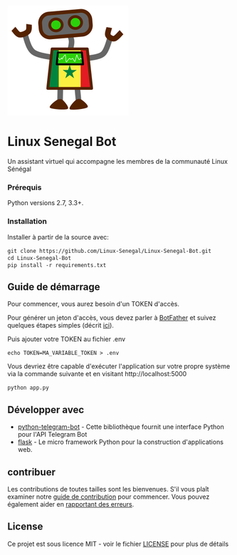 
![GitHub Logo](assets/img/logo.png)

# Linux Senegal Bot

Un assistant virtuel qui accompagne les membres de la communauté Linux Sénégal

### Prérequis

Python versions 2.7, 3.3+.

### Installation

Installer à partir de la source avec:

```
git clone https://github.com/Linux-Senegal/Linux-Senegal-Bot.git
cd Linux-Senegal-Bot
pip install -r requirements.txt
```
## Guide de démarrage

Pour commencer, vous aurez besoin d'un TOKEN d'accès.

Pour générer un jeton d'accès, vous devez parler à [BotFather](https://telegram.me/botfather) et suivez quelques étapes simples (décrit [ici](https://core.telegram.org/bots#6-botfather)).

Puis ajouter votre TOKEN au fichier .env
```
echo TOKEN=MA_VARIABLE_TOKEN > .env
```
Vous devriez être capable d'exécuter l'application sur votre propre système via la commande suivante et en visitant http://localhost:5000

```
python app.py
```


## Développer avec

* [python-telegram-bot](https://github.com/python-telegram-bot/python-telegram-bot) - Cette bibliothèque fournit une interface Python pour l'API Telegram Bot
* [flask](https://github.com/pallets/flask) - Le micro framework Python pour la construction d'applications web.

## contribuer

Les contributions de toutes tailles sont les bienvenues. S'il vous plaît examiner notre [guide de contribution](CONTRIBUTING.md) pour commencer. Vous pouvez également aider en [rapportant des erreurs](https://github.com/Linux-Senegal/Linux-Senegal-Bot/issues/new).

## License

Ce projet est sous licence MIT - voir le fichier [LICENSE](LICENSE) pour plus de détails

